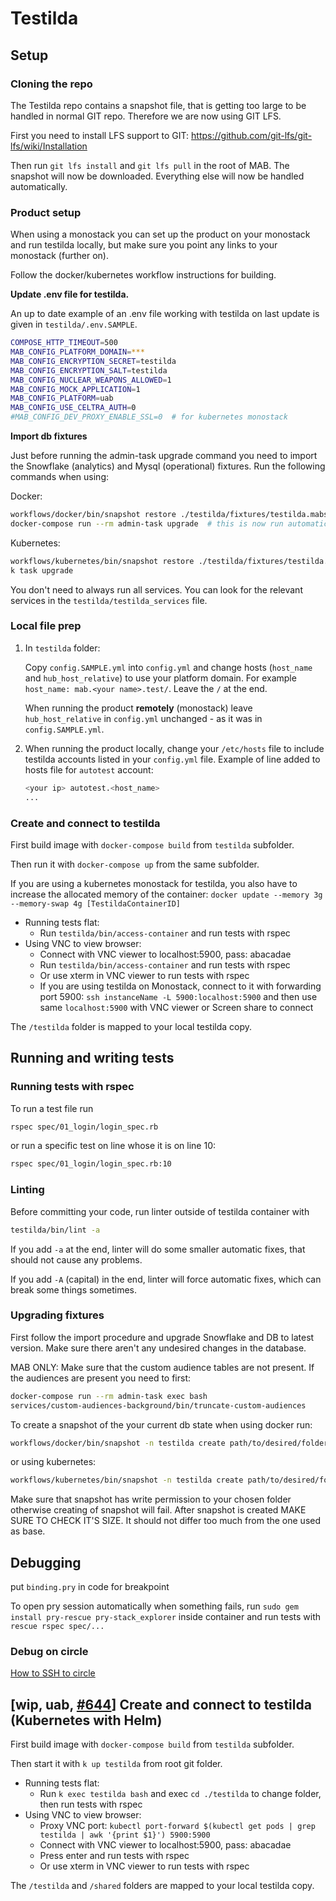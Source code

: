 # Testilda

## Setup

### Cloning the repo

The Testilda repo contains a snapshot file, that is getting too large to be handled in normal GIT repo. Therefore we are now using GIT LFS.

First you need to install LFS support to GIT: https://github.com/git-lfs/git-lfs/wiki/Installation

Then run `git lfs install` and `git lfs pull` in the root of MAB. The snapshot will now be downloaded. Everything else will now be handled automatically.

### Product setup

When using a monostack you can set up the product on your monostack and run testilda locally, but make sure you point any links to your monostack (further on). 

Follow the docker/kubernetes workflow instructions for building.

**Update .env file for testilda.** 

An up to date example of an .env file working with testilda on last update is given in `testilda/.env.SAMPLE`.

```sh
COMPOSE_HTTP_TIMEOUT=500
MAB_CONFIG_PLATFORM_DOMAIN=***
MAB_CONFIG_ENCRYPTION_SECRET=testilda
MAB_CONFIG_ENCRYPTION_SALT=testilda
MAB_CONFIG_NUCLEAR_WEAPONS_ALLOWED=1
MAB_CONFIG_MOCK_APPLICATION=1
MAB_CONFIG_PLATFORM=uab
MAB_CONFIG_USE_CELTRA_AUTH=0
#MAB_CONFIG_DEV_PROXY_ENABLE_SSL=0  # for kubernetes monostack
```

**Import db fixtures**

Just before running the admin-task upgrade command you need to import the Snowflake (analytics) and Mysql (operational) fixtures. Run the following commands when using:

Docker:
```sh
workflows/docker/bin/snapshot restore ./testilda/fixtures/testilda.mabsnapshot
docker-compose run --rm admin-task upgrade  # this is now run automatically by workflows/docker/bin/snapshot, but might be useful
```

Kubernetes:
```sh
workflows/kubernetes/bin/snapshot restore ./testilda/fixtures/testilda.mabsnapshot
k task upgrade
```

You don't need to always run all services. You can look for the relevant services in the `testilda/testilda_services` file.

### Local file prep

1. In `testilda` folder:

    Copy `config.SAMPLE.yml` into `config.yml` and change hosts (`host_name` and `hub_host_relative`) to use your platform domain. For example `host_name: mab.<your name>.test/`. Leave the `/` at the end. 
    
    When running the product **remotely** (monostack) leave `hub_host_relative` in `config.yml` unchanged - as it was in `config.SAMPLE.yml`. 

1. When running the product locally, change your `/etc/hosts` file to include testilda accounts listed in your `config.yml` file. Example of line added to hosts file for `autotest` account:
    ```sh
    <your ip> autotest.<host_name>
    ...
    ```

### Create and connect to testilda

First build image with `docker-compose build` from `testilda` subfolder.

Then run it with `docker-compose up` from the same subfolder.

If you are using a kubernetes monostack for testilda, you also have to increase the allocated memory of the container:
`docker update --memory 3g --memory-swap 4g [TestildaContainerID]`

* Running tests flat:
  * Run `testilda/bin/access-container` and run tests with rspec
* Using VNC to view browser:
  * Connect with VNC viewer to localhost:5900, pass: abacadae
  * Run `testilda/bin/access-container` and run tests with rspec
  * Or use xterm in VNC viewer to run tests with rspec
  * If you are using testilda on Monostack, connect to it with forwarding port 5900: `ssh instanceName -L 5900:localhost:5900` and then use same `localhost:5900` with VNC viewer or Screen share to connect

The `/testilda` folder is mapped to your local testilda copy.

## Running and writing tests

### Running tests with rspec

To run a test file run
```sh
rspec spec/01_login/login_spec.rb
```

or run a specific test on line whose it is on line 10:
```sh
rspec spec/01_login/login_spec.rb:10
```

### Linting
Before committing your code, run linter outside of testilda container with
```sh
testilda/bin/lint -a
```

If you add `-a` at the end, linter will do some smaller automatic fixes, that should not cause any problems.

If you add `-A` (capital) in the end, linter will force automatic fixes, which can break some things sometimes.

### Upgrading fixtures

First follow the import procedure and upgrade Snowflake and DB to latest version. 
Make sure there aren't any undesired changes in the database. 

MAB ONLY: Make sure that the custom audience tables are not present. If the audiences are present you need to first:
```sh
docker-compose run --rm admin-task exec bash
services/custom-audiences-background/bin/truncate-custom-audiences
```

To create a snapshot of the your current db state when using docker run:
```sh
workflows/docker/bin/snapshot -n testilda create path/to/desired/folder/
```
or using kubernetes:
```sh
workflows/kubernetes/bin/snapshot -n testilda create path/to/desired/folder/
``` 
Make sure that snapshot has write permission to your chosen folder otherwise creating of snapshot will fail.
After snapshot is created MAKE SURE TO CHECK IT'S SIZE. It should not differ too much from the one used as base.

## Debugging

put `binding.pry` in code for breakpoint

To open pry session automatically when something fails, run `sudo gem install pry-rescue pry-stack_explorer` inside container and run tests with `rescue rspec spec/...`

### Debug on circle

[How to SSH to circle](https://docs.google.com/document/d/1boYX7-1nrwgfAQ13dadeiVibc4tQfIigmKFTV2jIP50/edit?pli=1#heading=h.y19e7x9vbaqy)


## [wip, uab, [#644](https://github.com/celtra/uab/pull/644)] Create and connect to testilda (Kubernetes with Helm)

First build image with `docker-compose build` from `testilda` subfolder.

Then start it with `k up testilda` from root git folder.

* Running tests flat:
  * Run `k exec testilda bash` and exec `cd ./testilda` to change folder, then run tests with rspec
* Using VNC to view browser:
  * Proxy VNC port:
    `kubectl port-forward $(kubectl get pods | grep testilda | awk '{print $1}') 5900:5900`
  * Connect with VNC viewer to localhost:5900, pass: abacadae
  * Press enter and run tests with rspec
  * Or use xterm in VNC viewer to run tests with rspec

The `/testilda` and `/shared` folders are mapped to your local testilda copy.
